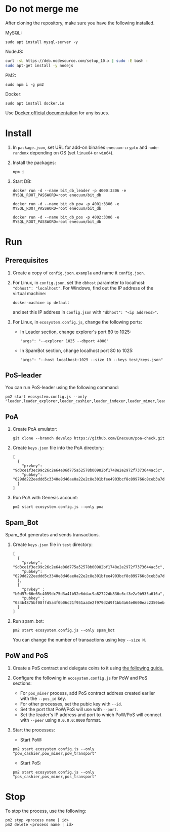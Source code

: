 # Do not merge me

After cloning the repository, make sure you have the following installed.

MySQL:
```
sudo apt install mysql-server -y
```

NodeJS:
```sh
curl -sL https://deb.nodesource.com/setup_10.x | sudo -E bash -
sudo apt-get install -y nodejs
```

PM2:
```
sudo npm i -g pm2
```

Docker:

```
sudo apt install docker.io
```

Use [Docker official documentation](https://docs.docker.com/install/) for any issues.

# Install

1. In `package.json`, set URL for add-on binaries `enecuum-crypto` and `node-randomx` depending on OS (set `linux64` or `win64`).

2. Install the packages: 

   ```
   npm i
   ```

3. Start DB:

   ```
   docker run -d --name bit_db_leader -p 4000:3306 -e MYSQL_ROOT_PASSWORD=root enecuum/bit_db
   
   docker run -d --name bit_db_pow -p 4001:3306 -e MYSQL_ROOT_PASSWORD=root enecuum/bit_db
   
   docker run -d --name bit_db_pos -p 4002:3306 -e MYSQL_ROOT_PASSWORD=root enecuum/bit_db
   ```

# Run

## Prerequisites 

1. Create a copy of `config.json.example` and name it `config.json`. 

2. For Linux, in `config.json`, set the `dbhost` parameter to localhost: `"dbhost": "localhost"`. For Windows, find out the IP address of the virtual machine:

   ```
   docker-machine ip default
   ```
   
   and set this IP address in `config.json` with `"dbhost": "<ip address>"`.
   
3. For Linux, in `ecosystem.config.js`, change the following ports:

   - In Leader section, change explorer's port 80 to 1025:

     ```
     "args": "--explorer 1025 --dbport 4000"
     ```

   - In SpamBot section, change localhost port 80 to 1025:

     ```
     "args": "--host localhost:1025 --size 10 --keys test/keys.json"
     ```

## PoS-leader 

You can run PoS-leader using the following command:

```
pm2 start ecosystem.config.js --only "leader,leader_explorer,leader_cashier,leader_indexer,leader_miner,leader_stat,leader_transport"
```

## PoA 

1. Create PoA emulator:

   ```
   git clone --branch develop https://github.com/Enecuum/poa-check.git
   ```

2. Create `keys.json` file into the PoA directory:

   ```
   [
     {
       "prvkey": "9d3ce1f3ec99c26c2e64e06d775a52578b00982bf1748e2e2972f7373644ac5c",
       "pubkey": "029dd222eeddd5c3340e8d46ae0a22e2c8e301bfee4903bcf8c899766c8ceb3a7d"
     }
   ]
   ```

3. Run PoA with Genesis account:

   ```
   pm2 start ecosystem.config.js --only poa
   ```

## Spam_Bot

Spam_Bot generates and sends transactions.

1. Create `keys.json` file in `test` directory:

   ```
   [
     {
       "prvkey": "9d3ce1f3ec99c26c2e64e06d775a52578b00982bf1748e2e2972f7373644ac5c",
       "pubkey": "029dd222eeddd5c3340e8d46ae0a22e2c8e301bfee4903bcf8c899766c8ceb3a7d"
     },
     {
       "prvkey" : "b0d57e66e65c4059dc75d3a41b52e6ddac9a82722db836c6cf3e2a9b935a616a",
       "pubkey" : "034b4875bf08ffd5a4f0b06c21f951aa3e2f979d2d9f1bb4a64e0600eac2350beb"
     }
   ]
   ```

2. Run spam_bot:

   ```
   pm2 start ecosystem.config.js --only spam_bot
   ```
   
   You can change the number of transactions using key `--size N`.

## PoW and PoS

1. Create a PoS contract and delegate coins to it using [the following guide.](https://docs.google.com/document/d/1KSeLY7j12G5Kk44gBBwW4tcXbyAgNVVj4Wq67_BSvY8/edit)
   
2. Configure the following in `ecosystem.config.js` for PoW and PoS sections:

   - For `pos_miner` process, add PoS contract address created earlier with the `--pos_id` key.
   - For other processes, set the pubic key with `--id`.
   - Set the port that PoW/PoS will use with `--port`.
   - Set the leader's IP address and port to which PoW/PoS will connect with `--peer` using `0.0.0.0:0000` format.

3. Start the processes:

   - Start PoW:

   ```
   pm2 start ecosystem.config.js --only "pow_cashier,pow_miner,pow_transport"
   ```

   - Start PoS:

   ```
   pm2 start ecosystem.config.js --only "pos_cashier,pos_miner,pos_transport"
   ```


# Stop

To stop the process, use the following:
```
pm2 stop <process name | id>
pm2 delete <process name | id>
```
